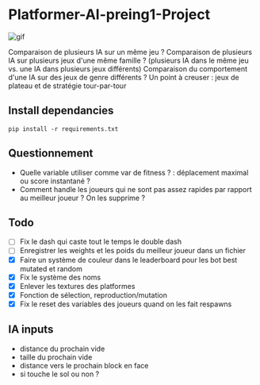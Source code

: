 # Platformer-AI-preing1-Project

![gif](assets/gif/gif3.gif)

Comparaison de plusieurs IA sur un même jeu ?
Comparaison de plusieurs IA sur plusieurs jeux d'une même famille ?
(plusieurs IA dans le même jeu vs. une IA dans plusieurs jeux différents)
Comparaison du comportement d'une IA sur des jeux de genre différents ?
Un point à creuser : jeux de plateau et de stratégie tour-par-tour

## Install dependancies

`pip install -r requirements.txt`

## Questionnement

- Quelle variable utiliser comme var de fitness ? : déplacement maximal ou score instantané ?
- Comment handle les joueurs qui ne sont pas assez rapides par rapport au meilleur joueur ? On les supprime ?

## Todo

- [ ] Fix le dash qui caste tout le temps le double dash
- [ ] Enregistrer les weights et les poids du meilleur joueur dans un fichier
- [x] Faire un système de couleur dans le leaderboard pour les bot best mutated et random
- [x] Fix le système des noms
- [x] Enlever les textures des platformes
- [x] Fonction de sélection, reproduction/mutation
- [x] Fix le reset des variables des joueurs quand on les fait respawns

## IA inputs

- distance du prochain vide
- taille du prochain vide
- distance vers le prochain block en face
- si touche le sol ou non ?
